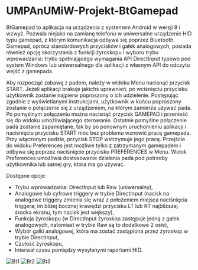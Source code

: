 # UMPAnUMiW-Projekt-BtGamepad

BtGamepad to aplikacja na urządzenia z systemem Android w wersji 9 i wzwyż. Pozwala niejako na zamianę telefonu w uniwersalne urządzenie HID typu gamepad, z którym komunikacja odbywa się poprzez Bluetooth. Gamepad, oprócz standardowych przycisków i gałek analogowych, posiada również opcję skorzystania z funkcji żyroskopu i wyboru trybu wprowadzania: trybu spełniającego wymagania API DirectInput typowo pod system Windows lub uniwersalnego dla aplikacji z własnym API do odczytu wejść z gamepada.

Aby rozpocząć zabawę z padem, należy w widoku Menu nacisnąć przycisk START. Jeżeli aplikacji brakuje jakichś uprawnień, po wciśnięciu przycisku użytkownik zostanie najpierw poproszony o ich udzielenie. Postępując zgodnie z wyświetlanymi instrukcjami, użytkownik w końcu poproszony zostanie o połączenie się z urządzeniem, na którym zamierza używać pada. Po pomyślnym połączeniu można nacisnąć przycisk GAMEPAD i przenieść się do widoku umożliwiającego sterowanie. Ostatnie pomyślne połączenie pada zostanie zapamiętane, tak by po ponownym uruchomieniu aplikacji i naciśnięciu przycisku START móc bez problemu wznowić pracę gamepada. Przy włączonym padzie, przycisk STOP wstrzymuje jego pracę. Przejście do widoku Preferences jest możliwe tylko z zatrzymanym gamepadem i odbywa się poprzez naciśnięcie przycisku PREFERENCES w Menu. Widok Preferences umożliwia dostosowanie działania pada pod potrzeby użytkownika lub samej gry, która ma go używać.

Dostępne opcje:
- Trybu wprowadzania: DirectInput lub Raw (uniwersalny),
- Analogowe lub cyfrowe triggery w trybie DirectInput (nacisk na analogowe triggery zmienia się wraz z położeniem miejsca naciśnięcia triggera; im bliżej bocznej krawędzi przycisku LT lub RT najbliższej środka ekranu, tym nacisk jest większy),
- Funkcja żyroskopu (w DirectInput żyroskop zastępuje jedną z gałek analogowych, natomiast w trybie Raw są to dodatkowe 2 osie),
- Wybór gałki analogowej, która ma zostać zastąpiona przez żyroskop w trybie DirectInput,
- Czułość żyroskopu,
- Interwał czasu pomiędzy wysyłanymi raportami HID.

![Bt1](https://github.com/DaveHanak/UMPAnUMiW-Projekt-BtGamepad/assets/72354597/b67ddbac-baa5-4b66-afb3-b0cd2c7af3dd)
![Bt2](https://github.com/DaveHanak/UMPAnUMiW-Projekt-BtGamepad/assets/72354597/cb4532f3-8272-4137-a96f-83a1c42d8907)
![Bt3](https://github.com/DaveHanak/UMPAnUMiW-Projekt-BtGamepad/assets/72354597/c26b7e69-254c-431a-8b82-7b4a12ed76b8)
